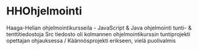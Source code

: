 # HHOhjelmointi
Haaga-Helian ohjelmointikursseila - JavaScript & Java ohjelmointi tunti- & tenttitiedostoja
Src tiedosto oli kolmannen ohjelmointikurssin tuntiprojekti opettajan ohjauksessa / Käännösprojekti erikseen, vielä puolivalmis
